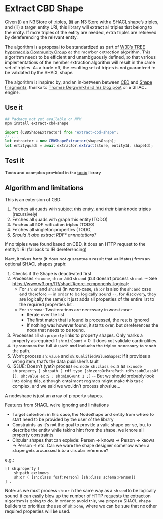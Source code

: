 # Extract CBD Shape

Given (i) an N3 Store of triples, (ii) an N3 Store with a SHACL shape’s triples, and (iii) a target entity URI,
this library will extract all triples that belong to the entity.
If more triples of the entity are needed, extra triples are retrieved by dereferencing the relevant entity.

The algorithm is a proposal to be standardized as part of [W3C’s TREE hypermedia Community Group](https://w3id.org/tree/specification) as the member extraction algorithm. This algorithm needs to be efficient and unambiguously defined, so that various implementations of the member extraction algorithm will result in the same set of triples. As a trade-off, the resulting set of triples is not guaranteed to be validated by the SHACL shape.

The algorithm is inspired by, and an in-between between [CBD](https://www.w3.org/Submission/CBD/) and [Shape Fragments](https://github.com/Shape-Fragments/old-shapefragments-paper/blob/main/fullpaper.pdf), thanks to [Thomas Bergwinkl and his blog post](https://www.bergnet.org/2023/03/2023/shacl-engine/) on a SHACL engine.

## Use it

```bash
## Package not yet available on NPM
npm install extract-cbd-shape
```

```javascript
import {CBDShapeExtractor} from "extract-cbd-shape";
// ...
let extractor = new CBDShapeExtractor(shapesGraph);
let entityquads = await extractor.extract(store, entityId, shapeId);
```

## Test it

Tests and examples provided in the [tests](tests/) library

## Algorithm and limitations

This is an extension of CBD:
 1. Fetches all quads with subject this entity, and their blank node triples (recursively)
 2. Fetches all quads with graph this entity (TODO)
 3. Fetches all RDF reification triples (TODO)
 4. Fetches all singleton properties (TODO)
 5. _Should it also extract RDF* annnotations?_

If no triples were found based on CBD, it does an HTTP request to the entity’s IRI (fallback to IRI dereferencing)

Next, it takes _hints_ (it does not guarantee a result that validates) from an optional SHACL shapes graph:
 1. Checks if the Shape is deactivated first
 2. Processes `sh:xone`, `sh:or` and `sh:and` (but doesn’t process `sh:not` -- See https://www.w3.org/TR/shacl/#core-components-logical):
     * For `sh:or` and `sh:and` (in worst-case, `sh:or` is also the `sh:and` case and therefore -- in order to be logically sound --, for discovery, they are logically the same): it just adds all properties of the entire list to the required properties list.
     * For `sh:xone`: Two iterations are necessary in worst case:
         - Iterate over the list
         - The first match that is found is processed, the rest is ignored
         - If nothing was however found, it starts over, but dereferences the node that needs to be found.
 3. Processes all `sh:property` links to property shapes. Only marks a property as required if `sh:minCount` > 0. It does not validate cardinalities.
 4. It processes the full `sh:path` and includes the triples necessary to reach the path.
 5. Won’t process `sh:value` and `sh:QualifiedValueShapes`: if it provides a wrong item, that’s the data publisher’s fault
 6. ISSUE: Doesn’t (yet?) process `ex:node sh:class ex:S` as `ex:node sh:property [ sh:path ( rdf:type [sh:zeroOrMorePath rdfs:subClassOf ]); sh:value ex:S ; sh:minCount 1 ;]` -- But we should probably look into doing this, although entailment regimes might make this task complex, and we said we wouldn’t process sh:value... 
 

A nodeshape is just an array of property shapes.

Features from SHACL we’re ignoring and limitations:
 * Target selection: in this case, the NodeShape and entity from where to start need to be provided by the user of the library
 * Constraints: as it’s not the goal to provide a valid shape per se, but to describe the entity while taking hint from the shape, we ignore all property constraints.
 * Circular shapes that can explode: Person → knows → Person → knows → Person → etc. Can we warn the shape designer somehow when a shape gets processed into a circular reference?

e.g.:
```turtle
[] sh:property [
    sh:path ex:knows
    sh:or ( [sh:class foaf:Person] [sh:class schema:Person])
] .
```

Note: as we must process `sh:or` in the same way as a `sh:and` to be logically sound, it can easily blow up the number of HTTP requests the extraction algorithm is going to do. In order to avoid this, we propose SHACL shape builders to prioritize the use of `sh:xone`, where we can be sure that no other required properties will be used.